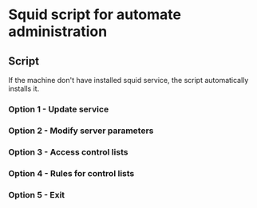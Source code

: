 # Squid script for automate administration
## Script
If the machine don't have installed squid service, the script automatically installs it.
### Option 1 - Update service
### Option 2 - Modify server parameters
### Option 3 - Access control lists
### Option 4 - Rules for control lists
### Option 5 - Exit
